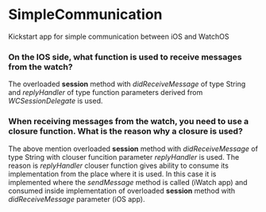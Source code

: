 # SimpleCommunication
Kickstart app for simple communication between iOS and WatchOS

### On the IOS side, what function is used to receive messages from the watch?

The overloaded **session** method with _didReceiveMessage_ of type String and _replyHandler_ of type function parameters derived from _WCSessionDelegate_ is used.

### When receiving messages from the watch, you need to use a closure function. What is the reason why a closure is used?

The above mention overloaded **session** method with _didReceiveMessage_ of type String with clouser funcition parameter _replyHandler_ is used. The reason is _replyHandler_ clouser function gives ability to consume its implementation from the place where it is used. In this case it is implemented where the _sendMessage_ method is called (iWatch app) and consumed inside implementation of overloaded **session** method with _didReceiveMessage_ parameter (iOS app).

